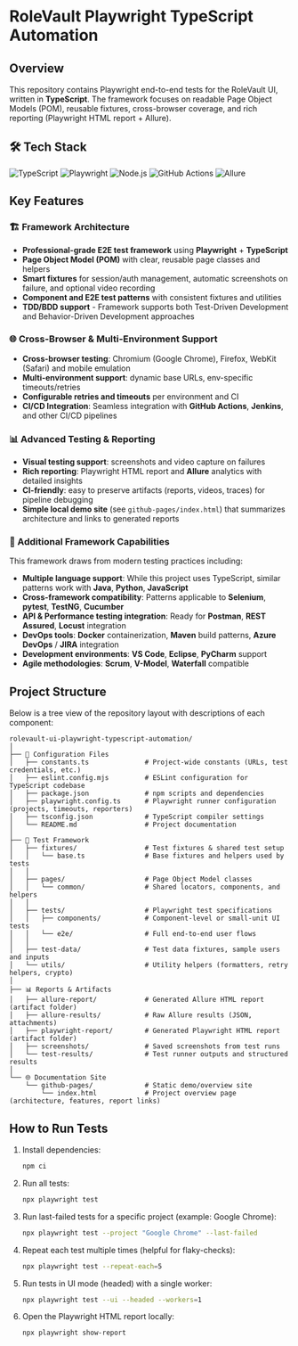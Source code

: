 # RoleVault Playwright TypeScript Automation

## Overview
This repository contains Playwright end-to-end tests for the RoleVault UI, written in **TypeScript**. The framework focuses on readable Page Object Models (POM), reusable fixtures, cross-browser coverage, and rich reporting (Playwright HTML report + Allure).

## 🛠️ Tech Stack
![TypeScript](https://img.shields.io/badge/TypeScript-007ACC?style=for-the-badge&logo=typescript&logoColor=white)
![Playwright](https://img.shields.io/badge/Playwright-2EAD33?style=for-the-badge&logo=playwright&logoColor=white)
![Node.js](https://img.shields.io/badge/Node.js-43853D?style=for-the-badge&logo=node.js&logoColor=white)
![GitHub Actions](https://img.shields.io/badge/GitHub_Actions-2088FF?style=for-the-badge&logo=github-actions&logoColor=white)
![Allure](https://img.shields.io/badge/Allure-FF6C37?style=for-the-badge&logo=qameta&logoColor=white)

## Key Features

### 🏗️ Framework Architecture
- **Professional-grade E2E test framework** using **Playwright** + **TypeScript**
- **Page Object Model (POM)** with clear, reusable page classes and helpers
- **Smart fixtures** for session/auth management, automatic screenshots on failure, and optional video recording
- **Component and E2E test patterns** with consistent fixtures and utilities
- **TDD/BDD support** - Framework supports both Test-Driven Development and Behavior-Driven Development approaches

### 🌐 Cross-Browser & Multi-Environment Support
- **Cross-browser testing**: Chromium (Google Chrome), Firefox, WebKit (Safari) and mobile emulation
- **Multi-environment support**: dynamic base URLs, env-specific timeouts/retries
- **Configurable retries and timeouts** per environment and CI
- **CI/CD Integration**: Seamless integration with **GitHub Actions**, **Jenkins**, and other CI/CD pipelines

### 📊 Advanced Testing & Reporting
- **Visual testing support**: screenshots and video capture on failures
- **Rich reporting**: Playwright HTML report and **Allure** analytics with detailed insights
- **CI-friendly**: easy to preserve artifacts (reports, videos, traces) for pipeline debugging
- **Simple local demo site** (see `github-pages/index.html`) that summarizes architecture and links to generated reports

### 🔧 Additional Framework Capabilities
This framework draws from modern testing practices including:
- **Multiple language support**: While this project uses TypeScript, similar patterns work with **Java**, **Python**, **JavaScript**
- **Cross-framework compatibility**: Patterns applicable to **Selenium**, **pytest**, **TestNG**, **Cucumber**
- **API & Performance testing integration**: Ready for **Postman**, **REST Assured**, **Locust** integration
- **DevOps tools**: **Docker** containerization, **Maven** build patterns, **Azure DevOps** / **JIRA** integration
- **Development environments**: **VS Code**, **Eclipse**, **PyCharm** support
- **Agile methodologies**: **Scrum**, **V-Model**, **Waterfall** compatible

## Project Structure

Below is a tree view of the repository layout with descriptions of each component:

```
rolevault-ui-playwright-typescript-automation/
│
├── 📄 Configuration Files
│   ├── constants.ts              # Project-wide constants (URLs, test credentials, etc.)
│   ├── eslint.config.mjs         # ESLint configuration for TypeScript codebase
│   ├── package.json              # npm scripts and dependencies
│   ├── playwright.config.ts      # Playwright runner configuration (projects, timeouts, reporters)
│   ├── tsconfig.json             # TypeScript compiler settings
│   └── README.md                 # Project documentation
│
├── 🧪 Test Framework
│   ├── fixtures/                 # Test fixtures & shared test setup
│   │   └── base.ts               # Base fixtures and helpers used by tests
│   │
│   ├── pages/                    # Page Object Model classes
│   │   └── common/               # Shared locators, components, and helpers
│   │
│   ├── tests/                    # Playwright test specifications
│   │   ├── components/           # Component-level or small-unit UI tests
│   │   └── e2e/                  # Full end-to-end user flows
│   │
│   ├── test-data/                # Test data fixtures, sample users and inputs
│   └── utils/                    # Utility helpers (formatters, retry helpers, crypto)
│
├── 📊 Reports & Artifacts
│   ├── allure-report/            # Generated Allure HTML report (artifact folder)
│   ├── allure-results/           # Raw Allure results (JSON, attachments)
│   ├── playwright-report/        # Generated Playwright HTML report (artifact folder)
│   ├── screenshots/              # Saved screenshots from test runs
│   └── test-results/             # Test runner outputs and structured results
│
└── 🌐 Documentation Site
    └── github-pages/             # Static demo/overview site
        └── index.html            # Project overview page (architecture, features, report links)
```

## How to Run Tests

1. Install dependencies:
   ```bash
   npm ci
   ```
2. Run all tests:
   ```bash
   npx playwright test
   ```
3. Run last-failed tests for a specific project (example: Google Chrome):
   ```bash
   npx playwright test --project "Google Chrome" --last-failed
   ```
4. Repeat each test multiple times (helpful for flaky-checks):
   ```bash
   npx playwright test --repeat-each=5
   ```
5. Run tests in UI mode (headed) with a single worker:
   ```bash
   npx playwright test --ui --headed --workers=1
   ```
6. Open the Playwright HTML report locally:
   ```bash
   npx playwright show-report
   ```